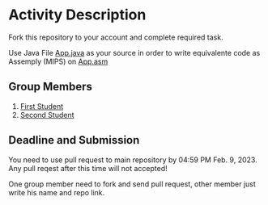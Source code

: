 Activity Description
====================

Fork this repository to your account and complete required task.

Use Java File [App.java](/src/App.java) as your source in order to write equivalente code as Assemply (MIPS) on [App.asm](/src/App.asm)


## Group Members

1. [First Student](https://github.com/first-student)
1. [Second Student](https://github.com/second-student)


## Deadline and Submission

You need to use pull request to main repository by 04:59 PM Feb. 9, 2023. Any pull reqest after this time will not accepted!

One group member need to fork and send pull request, other member just write his name and repo link.